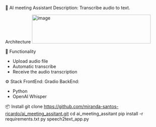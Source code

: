 🧠 AI meeting Assistant
Description: Transcribe audio to text.

Architecture
<img width="377" height="92" alt="image" src="https://github.com/user-attachments/assets/e5a507fd-581a-41c4-b1ae-aa943e6c2e46" />




🚀 Functionality
  - Upload audio file
  - Automatic transcribe 
  - Receive the audio transcription



⚙️ Stack
FrontEnd: Gradio
BackEnd: 
  - Python
  - OpenAI Whisper


    
📦 Install
git clone https://github.com/miranda-santos-ricardo/ai_meeting_assitant.git
cd ai_meeting_assitant
pip install -r requirements.txt
py speech2text_app.py
